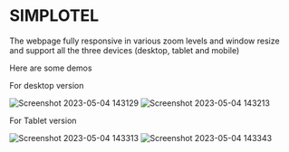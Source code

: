 # SIMPLOTEL
The webpage fully responsive in various zoom levels and window resize and support all the three devices (desktop, tablet and mobile)


Here are some demos

For desktop version


![Screenshot 2023-05-04 143129](https://user-images.githubusercontent.com/99668292/236159458-7310d9c6-ef74-4625-8192-c70b89419183.png)
![Screenshot 2023-05-04 143213](https://user-images.githubusercontent.com/99668292/236159496-9e80624d-842a-4a20-b64b-dfb5c9e500a6.png)


For Tablet version



![Screenshot 2023-05-04 143313](https://user-images.githubusercontent.com/99668292/236159584-c96588e0-d798-474e-9610-b421ede13200.png)
![Screenshot 2023-05-04 143343](https://user-images.githubusercontent.com/99668292/236159615-e07d48cc-edce-4203-b79c-2510c18b2d55.png)




